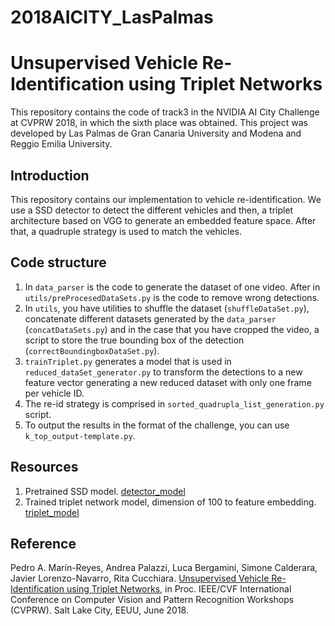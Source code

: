 # 2018AICITY_LasPalmas

# Unsupervised Vehicle Re-Identification using Triplet Networks

This repository contains the code of track3 in the NVIDIA AI City Challenge at CVPRW 2018, in which the sixth place was obtained. This project was developed by Las Palmas de Gran Canaria University and Modena and Reggio Emilia University.

## Introduction

This repository contains our implementation to vehicle re-identification. We use a SSD detector to detect the different vehicles and then, a triplet architecture based on VGG to generate an embedded feature space. After that, a quadruple strategy is used to match the vehicles.

## Code structure

1.	In ```data_parser``` is the code to generate the dataset of one video. After in ```utils/preProcesedDataSets.py``` is the code to remove wrong detections.
2.	In ```utils```, you have utilities to shuffle the dataset (```shuffleDataSet.py```), concatenate different datasets generated by the ```data_parser``` (```concatDataSets.py```) and in the case that you have cropped the video, a script to store the true bounding box of the detection (```correctBoundingboxDataSet.py```).
3.	```trainTriplet.py``` generates a model that is used in ```reduced_dataSet_generator.py``` to transform the detections to a new feature vector generating a new reduced dataset with only one frame per vehicle ID.
4.	The re-id strategy is comprised in ```sorted_quadrupla_list_generation.py``` script.
5.	To output the results in the format of the challenge, you can use ```k_top_output-template.py```.

## Resources

1. Pretrained SSD model. <a href="http://mozart.dis.ulpgc.es/~pedro/resources/NVIDIACHACHENGE18-models/VGG_coco_SSD_300x300_iter_400000.h5">detector_model</a>
2. Trained triplet network model, dimension of 100 to feature embedding. <a href="http://mozart.dis.ulpgc.es/~pedro/public_html/resources/NVIDIACHACHENGE18-models/modelBatch64embe100.hdf5">triplet_model</a>

## Reference

Pedro A. Marín-Reyes, Andrea Palazzi, Luca Bergamini, Simone Calderara, Javier Lorenzo-Navarro, Rita Cucchiara. <a href="http://mozart.dis.ulpgc.es/~pedro/resources/pdf/cvpr18.pdf"> Unsupervised Vehicle Re-Identification using Triplet Networks</a>, in Proc. IEEE/CVF International Conference on Computer Vision and Pattern Recognition Workshops (CVPRW). Salt Lake City, EEUU, June 2018.
